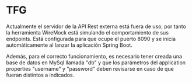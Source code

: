 # TFG
Actualmente el servidor de la API Rest externa está fuera de uso, por tanto la herramienta WireMock está simulando el comportamiento de sus endpoints. Está configurada para que ocupe el puerto 8090 y se inicia automáticamente al lanzar la aplicación Spring Boot.

Además, para el correcto funcionamiento, es necesario tener creada una base de datos en MySql llamada "db" y que los parámetros del application properties "username" y "password" deben revisarse en caso de que fueran distintos a indicados.
